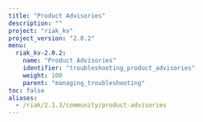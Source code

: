 ```yaml
---
title: "Product Advisories"
description: ""
project: "riak_kv"
project_version: "2.0.2"
menu:
  riak_kv-2.0.2:
    name: "Product Advisories"
    identifier: "troubleshooting_product_advisories"
    weight: 100
    parent: "managing_troubleshooting"
toc: false
aliases:
  - /riak/2.1.3/community/product-advisories
---
```


